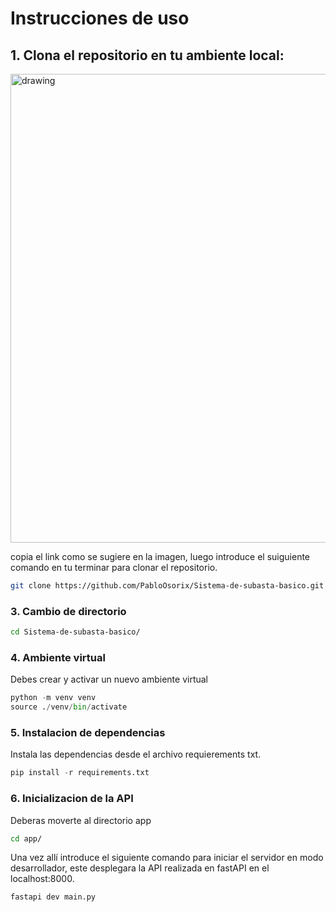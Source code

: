 # Instrucciones de uso

## 1. Clona el repositorio en tu ambiente local:

<div style="display:flex;justify-content: center;">
  <img src="https://github.com/user-attachments/assets/a7b16c27-75b2-49d5-a73d-c5cb021e137c" alt="drawing" width="750"/>
</div>

copia el link como se sugiere en la imagen, luego introduce el suiguiente
comando en tu terminar para clonar el repositorio.

``` bash
git clone https://github.com/PabloOsorix/Sistema-de-subasta-basico.git
```

### 3. Cambio de directorio
``` bash
cd Sistema-de-subasta-basico/
```

### 4. Ambiente virtual
Debes crear y activar un nuevo ambiente virtual 
``` python
python -m venv venv
source ./venv/bin/activate
```

### 5. Instalacion de dependencias
Instala las dependencias desde el archivo requierements txt.
``` python
pip install -r requirements.txt
```
### 6. Inicializacion de la API
Deberas moverte al directorio app
``` bash
cd app/
```
Una vez allí introduce el siguiente comando para iniciar el servidor en modo
desarrollador, este desplegara la API realizada en fastAPI en el localhost:8000.
``` bash
fastapi dev main.py
```

